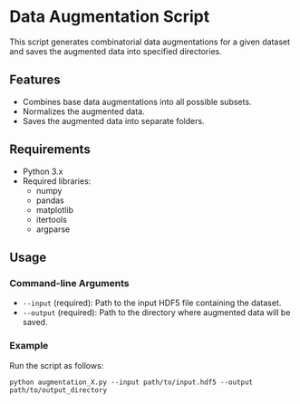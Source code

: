 # Data Augmentation Script

This script generates combinatorial data augmentations for a given dataset and saves the augmented data into specified directories.

## Features

- Combines base data augmentations into all possible subsets.
- Normalizes the augmented data.
- Saves the augmented data into separate folders.

## Requirements

- Python 3.x
- Required libraries:
  - numpy
  - pandas
  - matplotlib
  - itertools
  - argparse

## Usage

### Command-line Arguments

- `--input` (required): Path to the input HDF5 file containing the dataset.
- `--output` (required): Path to the directory where augmented data will be saved.

### Example

Run the script as follows:

```python augmentation_X.py --input path/to/input.hdf5 --output path/to/output_directory```
